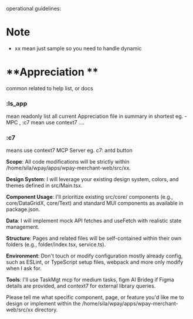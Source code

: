 operational guidelines:

# Note 
- xx mean just sample so you need to handle dynamic

# **Appreciation **

common related to help list, or docs

### :ls_app

mean readonly list all current Appreciation file in summary in shortest eg. - MPC , :c7 mean use context7 ....

### :c7

means use context7 MCP Server eg. c7: antd button

**Scope**: All code modifications will be strictly within /home/sila/wpay/apps/wpay-merchant-web/src/xx.

**Design System**: I will leverage your existing design system, colors, and themes defined in src/Main.tsx.

**Component Usage**: I'll prioritize existing src/core/ components (e.g., core/DataGridX, core/Text) and standard MUI components as available in package.json.

**Data**: I will implement mock API fetches and useFetch with realistic state management.

**Structure**: Pages and related files will be self-contained within their own folders (e.g., folder/index.tsx, service.ts).

**Environment**: Don't touch or modify configuration mostly already config, such as ESLint, or TypeScript setup files, webpack and more only modify when I ask for.

**Tools**: I'll use TaskMgt mcp for medium tasks, figm AI Brideg if Figma details are provided, and context7 for external library queries.

Please tell me what specific component, page, or feature you'd like me to design or implement within the /home/sila/wpay/apps/wpay-merchant-web/src/xx directory.
